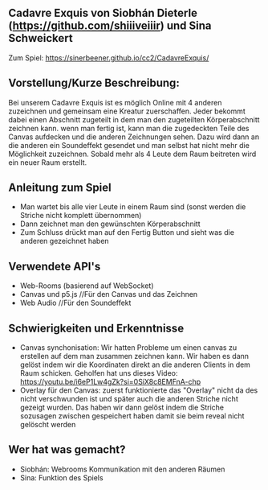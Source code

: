 Cadavre Exquis von Siobhán Dieterle (https://github.com/shiiiveiiir) und Sina Schweickert
-
Zum Spiel: https://sinerbeener.github.io/cc2/CadavreExquis/

Vorstellung/Kurze Beschreibung:
-
Bei unserem Cadavre Exquis ist es möglich Online mit 4 anderen zuzeichnen und gemeinsam eine Kreatur zuerschaffen.
Jeder bekommt dabei einen Abschnitt zugeteilt in dem man den zugeteilten Körperabschnitt zeichnen kann.
wenn man fertig ist, kann man die zugedeckten Teile des Canvas aufdecken und die anderen Zeichnungen sehen. 
Dazu wird dann an die anderen ein Soundeffekt gesendet und man selbst hat nicht mehr die Möglichkeit zuzeichnen.
Sobald mehr als 4 Leute dem Raum beitreten wird ein neuer Raum erstellt.

Anleitung zum Spiel
-
- Man wartet bis alle vier Leute in einem Raum sind (sonst werden die Striche nicht komplett übernommen)
- Dann zeichnet man den gewünschten Körperabschnitt
- Zum Schluss drückt man auf den Fertig Button und sieht was die anderen gezeichnet haben

Verwendete API's
-
- Web-Rooms (basierend auf WebSocket) 
- Canvas und p5.js //Für den Canvas und das Zeichnen
- Web Audio //Für den Soundeffekt

Schwierigkeiten und Erkenntnisse
-
- Canvas synchonisation: Wir hatten Probleme um einen canvas zu erstellen auf dem man zusammen zeichnen kann. Wir haben es dann gelöst indem wir die Koordinaten direkt an die anderen Clients in dem Raum schicken.
  Geholfen hat uns dieses Video: https://youtu.be/i6eP1Lw4gZk?si=0SiX8c8EMFnA-chp
- Overlay für den Canvas: zuerst funktionierte das "Overlay" nicht da des nicht verschwunden ist und später auch die anderen Striche nicht gezeigt wurden. Das haben wir dann gelöst indem die Striche sozusagen zwischen gespeichert haben damit sie beim reveal nicht gelöscht werden

Wer hat was gemacht?
-
- Siobhán: Webrooms Kommunikation mit den anderen Räumen
- Sina: Funktion des Spiels

